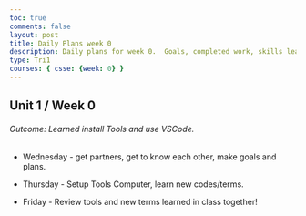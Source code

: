 ```yaml
---
toc: true
comments: false
layout: post
title: Daily Plans week 0
description: Daily plans for week 0.  Goals, completed work, skills learned
type: Tri1
courses: { csse: {week: 0} }
---
```


## Unit 1 / Week 0
###### Outcome:  Learned install Tools and use VSCode.

- Wednesday - get partners, get to know each other, make goals and plans.

- Thursday - Setup Tools Computer, learn new codes/terms.

- Friday - Review tools and new terms learned in class together!

